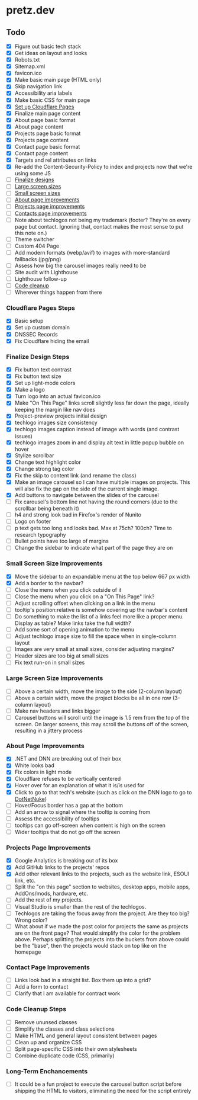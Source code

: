 # pretz.dev

## Todo

- [x] Figure out basic tech stack
- [x] Get ideas on layout and looks
- [x] Robots.txt
- [x] Sitemap.xml
- [x] favicon.ico
- [x] Make basic main page (HTML only)
- [x] Skip navigation link
- [x] Accessibility aria labels
- [x] Make basic CSS for main page
- [x] [Set up Cloudflare Pages](#cloudflare-pages-steps)
- [x] Finalize main page content
- [x] About page basic format
- [x] About page content
- [x] Projects page basic format
- [x] Projects page content
- [x] Contact page basic format
- [x] Contact page content
- [x] Targets and rel attributes on links
- [x] Re-add the Content-Security-Policy to index and projects now that we're using some JS
- [ ] [Finalize designs](#finalize-design-steps)
- [ ] [Large screen sizes](#large-screen-size-improvements)
- [ ] [Small screen sizes](#small-screen-size-improvements)
- [ ] [About page improvements](#about-page-improvements)
- [ ] [Projects page improvements](#projects-page-improvements)
- [ ] [Contacts page improvements](#contacts-page-improvements)
- [ ] Note about techlogos not being my trademark (footer? They're on every page but contact. Ignoring that, contact makes the most sense to put this note on.)
- [ ] Theme switcher
- [ ] Custom 404 Page
- [ ] Add modern formats (webp/avif) to images with more-standard fallbacks (jpg/png)
- [ ] Assess how big the carousel images really need to be
- [ ] Site audit with Lighthouse
- [ ] Lighthouse follow-up
- [ ] [Code cleanup](#code-cleanup-steps)
- [ ] Wherever things happen from there

### Cloudflare Pages Steps

- [x] Basic setup
- [x] Set up custom domain
- [x] DNSSEC Records
- [x] Fix Cloudflare hiding the email

### Finalize Design Steps

- [x] Fix button text contrast
- [x] Fix button text size
- [x] Set up light-mode colors
- [x] Make a logo
- [x] Turn logo into an actual favicon.ico
- [x] Make "On This Page" links scroll slightly less far down the page, ideally keeping the margin like nav does
- [x] Project-preview projects initial design
- [x] techlogo images size consistency
- [x] techlogo images caption instead of image with words (and contrast issues)
- [x] techlogo images zoom in and display alt text in little popup bubble on hover
- [x] Stylize scrollbar
- [x] Change text highlight color
- [x] Change strong tag color
- [x] Fix the skip to content link (and rename the class)
- [x] Make an image carousel so I can have multiple images on projects. This will also fix the gap on the side of the current single image.
- [x] Add buttons to navigate between the slides of the carousel
- [ ] Fix carousel's bottom line not having the round corners (due to the scrollbar being beneath it)
- [ ] h4 and strong look bad in Firefox's render of Nunito
- [ ] Logo on footer
- [ ] p text gets too long and looks bad. Max at 75ch? 100ch? Time to research typography
- [ ] Bullet points have too large of margins
- [ ] Change the sidebar to indicate what part of the page they are on

### Small Screen Size Improvements

- [x] Move the sidebar to an expandable menu at the top below 667 px width
- [x] Add a border to the navbar?
- [ ] Close the menu when you click outside of it
- [ ] Close the menu when you click on a "On This Page" link?
- [ ] Adjust scrolling offset when clicking on a link in the menu
- [ ] tooltip's position:relative is somehow covering up the navbar's content
- [ ] Do something to make the list of a links feel more like a proper menu. Display as table? Make links take the full width?
- [ ] Add some sort of opening animation to the menu
- [ ] Adjust techlogo image size to fill the space when in single-column layout
- [ ] Images are very small at small sizes, consider adjusting margins?
- [ ] Header sizes are too big at small sizes
- [ ] Fix text run-on in small sizes

### Large Screen Size Improvements

- [ ] Above a certain width, move the image to the side (2-column layout)
- [ ] Above a certain width, move the project blocks be all in one row (3-column layout)
- [ ] Make nav headers and links bigger
- [ ] Carousel buttons will scroll until the image is 1.5 rem from the top of the screen. On larger screens, this may scroll the buttons off of the screen, resulting in a jittery process

### About Page Improvements

- [x] .NET and DNN are breaking out of their box
- [x] White looks bad
- [x] Fix colors in light mode
- [x] Cloudflare refuses to be vertically centered
- [x] Hover over for an explanation of what it is/is used for
- [x] Click to go to that tech's website (such as click on the DNN logo to go to [DotNetNuke](https://www.dnnsoftware.com/))
- [ ] Hover/Focus border has a gap at the bottom
- [ ] Add an arrow to signal where the tooltip is coming from
- [ ] Assess the accessibility of tooltips
- [ ] tooltips can go off-screen when content is high on the screen
- [ ] Wider tooltips that do not go off the screen

### Projects Page Improvements

- [x] Google Analytics is breaking out of its box
- [x] Add GitHub links to the projects' repos
- [x] Add other relevant links to the projects, such as the website link, ESOUI link, etc.
- [ ] Split the "on this page" section to websites, desktop apps, mobile apps, AddOns/mods, hardware, etc.
- [ ] Add the rest of my projects.
- [ ] Visual Studio is smaller than the rest of the techlogos.
- [ ] Techlogos are taking the focus away from the project. Are they too big? Wrong color?
- [ ] What about if we made the post color for projects the same as projects are on the front page? That would simplify the color for the problem above. Perhaps splitting the projects into the buckets from above could be the "base", then the projects would stack on top like on the homepage

### Contact Page Improvements

- [ ] Links look bad in a straight list. Box them up into a grid?
- [ ] Add a form to contact
- [ ] Clarify that I am available for contract work

### Code Cleanup Steps

- [ ] Remove ununsed classes
- [ ] Simplify the classes and class selections
- [ ] Make HTML and general layout consistent between pages
- [ ] Clean up and organize CSS
- [ ] Split page-specific CSS into their own stylesheets 
- [ ] Combine duplicate code (CSS, primarily)

### Long-Term Enchancements

- [ ] It could be a fun project to execute the carousel button script before shipping the HTML to visitors, eliminating the need for the script entirely